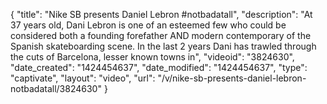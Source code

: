 {
    "title": "Nike SB presents Daniel Lebron #notbadatall",
    "description": "At 37 years old, Dani Lebron is one of an esteemed few who could be considered both a founding forefather AND modern contemporary of the Spanish skateboarding scene. In the last 2 years Dani has trawled through the cuts of Barcelona, lesser known towns in",
    "videoid": "3824630",
    "date_created": "1424454637",
    "date_modified": "1424454637",
    "type": "captivate",
    "layout": "video",
    "url": "\/v\/nike-sb-presents-daniel-lebron-notbadatall\/3824630"
}